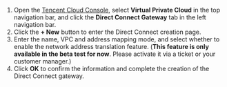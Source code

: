 1. Open the [Tencent Cloud Console](https://console.cloud.tencent.com/), select **Virtual Private Cloud** in the top navigation bar, and click the **Direct Connect Gateway** tab in the left navigation bar.
2. Click the **+ New** button to enter the Direct Connect creation page.
3. Enter the name, VPC and address mapping mode, and select whether to enable the network address translation feature. (**This feature is only available in the beta test for now**. Please activate it via a ticket or your customer manager.)
4. Click **OK** to confirm the information and complete the creation of the Direct Connect gateway.